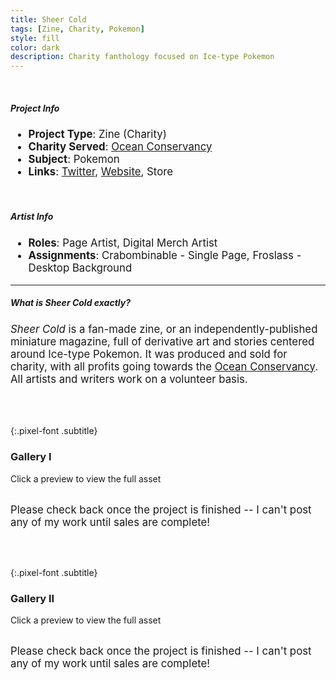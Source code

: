 ```yaml
---
title: Sheer Cold
tags: [Zine, Charity, Pokemon]
style: fill
color: dark
description: Charity fanthology focused on Ice-type Pokemon
---
```


<br>
<div class="pixel-div pixel-div-exp">
    <h5 class="pixel-font info-subtitle">Project Info</h5>
    <ul style="font-size: larger">
        <li><strong>Project Type</strong>: Zine (Charity)</li>
        <li><strong>Charity Served</strong>: <a href="https://oceanconservancy.org/">Ocean Conservancy</a></li>
        <li><strong>Subject</strong>: Pokemon</li>
        <li><strong>Links</strong>: <a href="https://twitter.com/sheercoldzine">Twitter</a>, <a href="https://sheercoldzine.carrd.co/">Website</a>, Store</li>
    </ul>
    <br>
    <h5 class="pixel-font info-subtitle">Artist Info</h5>
    <ul style="font-size: larger">
        <li><strong>Roles</strong>: Page Artist, Digital Merch Artist</li>
        <li><strong>Assignments</strong>: Crabombinable - Single Page, Froslass - Desktop Background</li>
    </ul>
    <hr class="inner-hr">
    <h5 class="pixel-font info-subtitle">What is <em>Sheer Cold</em> exactly?</h5>
    <p style="font-size:larger">
        <em>Sheer Cold</em> is a fan-made zine, or an independently-published miniature magazine, full of derivative art and stories centered around Ice-type Pokemon. It was produced and sold for charity, with all profits going towards the <a href="https://oceanconservancy.org/">Ocean Conservancy</a>. All artists and writers work on a volunteer basis.
    </p>
</div>

<br><br>

{:.pixel-font .subtitle}
### Gallery I
<div class="pixel-div">
<p class="instruct">
<span class="divider line pixel-font">Click a preview to view the full asset</span>
</p>
<div class="pixel-div-gallery" markdown="1">
<br>
<span style="font-size:larger">Please check back once the project is finished -- I can't post any of my work until sales are complete!</span>
</div>
</div>

<br><br>

{:.pixel-font .subtitle}
### Gallery II
<div class="pixel-div">
<p class="instruct">
<span class="divider line pixel-font">Click a preview to view the full asset</span>
</p>
<div class="pixel-div-gallery" markdown="1">
<br>
<span style="font-size:larger">Please check back once the project is finished -- I can't post any of my work until sales are complete!</span>
</div>
</div>

<br><br>
